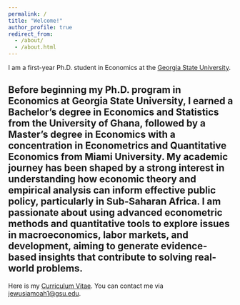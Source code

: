 ```yaml
---
permalink: /
title: "Welcome!"
author_profile: true
redirect_from: 
  - /about/
  - /about.html
---
```


I am a first-year Ph.D. student in Economics at the [Georgia State University](https://www.gsu.edu/program/economics-phd/).


Before beginning my Ph.D. program in Economics at Georgia State University, I earned a Bachelor’s degree in Economics and Statistics from the University of Ghana, followed by a Master’s degree in Economics with a concentration in Econometrics and Quantitative Economics from Miami University. My academic journey has been shaped by a strong interest in understanding how economic theory and empirical analysis can inform effective public policy, particularly in Sub-Saharan Africa. I am passionate about using advanced econometric methods and quantitative tools to explore issues in macroeconomics, labor markets, and development, aiming to generate evidence-based insights that contribute to solving real-world problems.
---

Here is my [Curriculum Vitae](/files/resume2025.pdf). You can contact me via [jewusiamoah1@gsu.edu](mailto:jewusiamoah1@gsu.edu).

